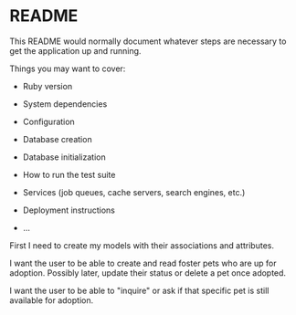 # README

This README would normally document whatever steps are necessary to get the
application up and running.

Things you may want to cover:

* Ruby version

* System dependencies

* Configuration

* Database creation

* Database initialization

* How to run the test suite

* Services (job queues, cache servers, search engines, etc.)

* Deployment instructions

* ...

First I need to create my models with their associations and attributes.

I want the user to be able to create and read foster pets who are up for adoption. Possibly later, update their status or delete a pet once adopted.

I want the user to be able to "inquire" or ask if that specific pet is still available for adoption.


